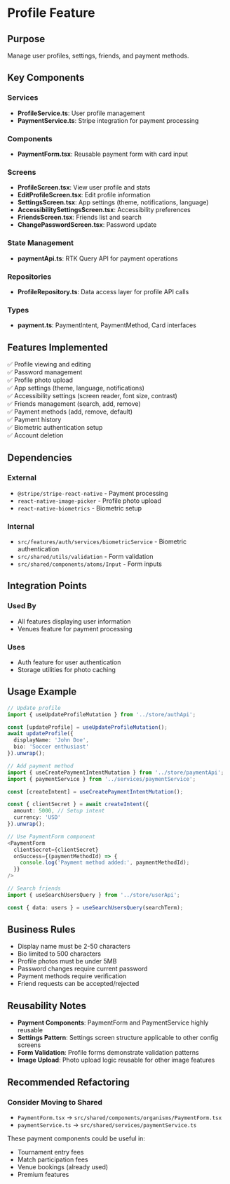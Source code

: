 # Profile Feature

## Purpose
Manage user profiles, settings, friends, and payment methods.

## Key Components

### Services
- **ProfileService.ts**: User profile management
- **PaymentService.ts**: Stripe integration for payment processing

### Components
- **PaymentForm.tsx**: Reusable payment form with card input

### Screens
- **ProfileScreen.tsx**: View user profile and stats
- **EditProfileScreen.tsx**: Edit profile information
- **SettingsScreen.tsx**: App settings (theme, notifications, language)
- **AccessibilitySettingsScreen.tsx**: Accessibility preferences
- **FriendsScreen.tsx**: Friends list and search
- **ChangePasswordScreen.tsx**: Password update

### State Management
- **paymentApi.ts**: RTK Query API for payment operations

### Repositories
- **ProfileRepository.ts**: Data access layer for profile API calls

### Types
- **payment.ts**: PaymentIntent, PaymentMethod, Card interfaces

## Features Implemented

✅ Profile viewing and editing  
✅ Password management  
✅ Profile photo upload  
✅ App settings (theme, language, notifications)  
✅ Accessibility settings (screen reader, font size, contrast)  
✅ Friends management (search, add, remove)  
✅ Payment methods (add, remove, default)  
✅ Payment history  
✅ Biometric authentication setup  
✅ Account deletion

## Dependencies

### External
- `@stripe/stripe-react-native` - Payment processing
- `react-native-image-picker` - Profile photo upload
- `react-native-biometrics` - Biometric setup

### Internal
- `src/features/auth/services/biometricService` - Biometric authentication
- `src/shared/utils/validation` - Form validation
- `src/shared/components/atoms/Input` - Form inputs

## Integration Points

### Used By
- All features displaying user information
- Venues feature for payment processing

### Uses
- Auth feature for user authentication
- Storage utilities for photo caching

## Usage Example

```typescript
// Update profile
import { useUpdateProfileMutation } from '../store/authApi';

const [updateProfile] = useUpdateProfileMutation();
await updateProfile({
  displayName: 'John Doe',
  bio: 'Soccer enthusiast'
}).unwrap();

// Add payment method
import { useCreatePaymentIntentMutation } from '../store/paymentApi';
import { paymentService } from '../services/paymentService';

const [createIntent] = useCreatePaymentIntentMutation();

const { clientSecret } = await createIntent({
  amount: 5000, // Setup intent
  currency: 'USD'
}).unwrap();

// Use PaymentForm component
<PaymentForm
  clientSecret={clientSecret}
  onSuccess={(paymentMethodId) => {
    console.log('Payment method added:', paymentMethodId);
  }}
/>

// Search friends
import { useSearchUsersQuery } from '../store/userApi';

const { data: users } = useSearchUsersQuery(searchTerm);
```

## Business Rules

- Display name must be 2-50 characters
- Bio limited to 500 characters
- Profile photos must be under 5MB
- Password changes require current password
- Payment methods require verification
- Friend requests can be accepted/rejected

## Reusability Notes

- **Payment Components**: PaymentForm and PaymentService highly reusable
- **Settings Pattern**: Settings screen structure applicable to other config screens
- **Form Validation**: Profile forms demonstrate validation patterns
- **Image Upload**: Photo upload logic reusable for other image features

## Recommended Refactoring

### Consider Moving to Shared
- `PaymentForm.tsx` → `src/shared/components/organisms/PaymentForm.tsx`
- `paymentService.ts` → `src/shared/services/paymentService.ts`

These payment components could be useful in:
- Tournament entry fees
- Match participation fees
- Venue bookings (already used)
- Premium features
